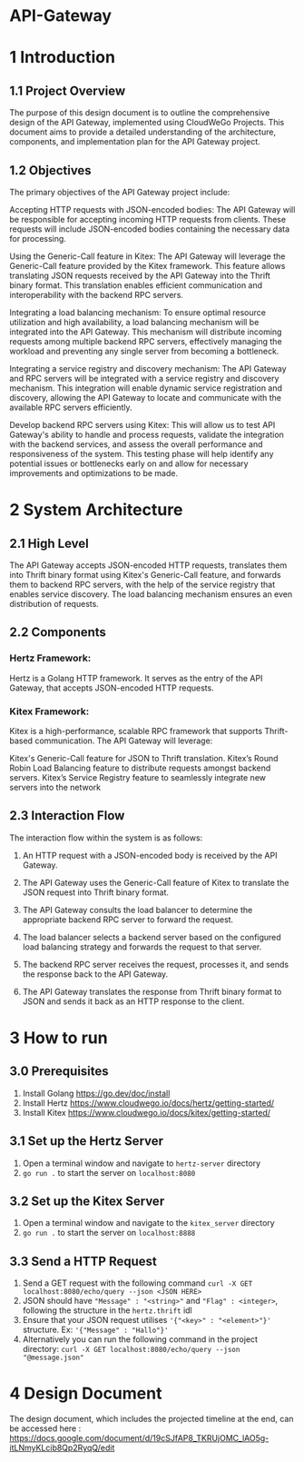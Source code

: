 # API-Gateway

# 1 	Introduction

## 1.1 Project Overview

The purpose of this design document is to outline the comprehensive design of the API Gateway, implemented using CloudWeGo Projects. This document aims to provide a detailed understanding of the architecture, components, and implementation plan for the API Gateway project.

## 1.2 Objectives

The primary objectives of the API Gateway project include:

Accepting HTTP requests with JSON-encoded bodies: The API Gateway will be responsible for accepting incoming HTTP requests from clients. These requests will include JSON-encoded bodies containing the necessary data for processing.

Using the Generic-Call feature in Kitex: The API Gateway will leverage the Generic-Call feature provided by the Kitex framework. This feature allows translating JSON requests received by the API Gateway into the Thrift binary format. This translation enables efficient communication and interoperability with the backend RPC servers.

Integrating a load balancing mechanism: To ensure optimal resource utilization and high availability, a load balancing mechanism will be integrated into the API Gateway. This mechanism will distribute incoming requests among multiple backend RPC servers, effectively managing the workload and preventing any single server from becoming a bottleneck.

Integrating a service registry and discovery mechanism: The API Gateway and RPC servers will be integrated with a service registry and discovery mechanism. This integration will enable dynamic service registration and discovery, allowing the API Gateway to locate and communicate with the available RPC servers efficiently.

Develop backend RPC servers using Kitex: This will allow us to test API Gateway's ability to handle and process requests, validate the integration with the backend services, and assess the overall performance and responsiveness of the system. This testing phase will help identify any potential issues or bottlenecks early on and allow for necessary improvements and optimizations to be made.



# 2 System Architecture

## 2.1 High Level
The API Gateway accepts JSON-encoded HTTP requests, translates them into Thrift binary format using Kitex's Generic-Call feature, and forwards them to backend RPC servers, with the help  of the service registry that enables service discovery. The load balancing mechanism ensures an even distribution of requests.

## 2.2 Components

### Hertz Framework: 
Hertz is a Golang HTTP framework. It serves as the entry of the API Gateway, that accepts JSON-encoded HTTP requests.

### Kitex Framework:
Kitex is a high-performance, scalable RPC framework that supports Thrift-based communication. The API Gateway will leverage:

Kitex's Generic-Call feature for JSON to Thrift translation. 
Kitex’s Round Robin Load Balancing feature to distribute requests amongst backend servers. 
Kitex’s Service Registry feature to seamlessly integrate new servers into the network

## 2.3 Interaction Flow

The interaction flow within the system is as follows:

1. An HTTP request with a JSON-encoded body is received by the API Gateway.

2. The API Gateway uses the Generic-Call feature of Kitex to translate the JSON request into Thrift binary format.

3. The API Gateway consults the load balancer to determine the appropriate backend RPC server to forward the request.

4. The load balancer selects a backend server based on the configured load balancing strategy and forwards the request to that server.

5. The backend RPC server receives the request, processes it, and sends the response back to the API Gateway.

6. The API Gateway translates the response from Thrift binary format to JSON and sends it back as an HTTP response to the client.



# 3 How to run 

## 3.0 Prerequisites
1) Install Golang https://go.dev/doc/install
2) Install Hertz https://www.cloudwego.io/docs/hertz/getting-started/
3) Install Kitex https://www.cloudwego.io/docs/kitex/getting-started/

## 3.1 Set up the Hertz Server
1) Open a terminal window and navigate to `hertz-server` directory
2) `go run .` to start the server on `localhost:8080`

## 3.2 Set up the Kitex Server
1) Open a terminal window and navigate to the `kitex_server` directory
2) `go run .` to start the server on `localhost:8888`

## 3.3 Send a HTTP Request
1) Send a GET request with the following command `curl -X GET localhost:8080/echo/query --json <JSON HERE>`
2) JSON should have `"Message" : "<string>"` and `"Flag" : <integer>`, following the structure in the `hertz.thrift` idl
3) Ensure that your JSON request utilises `'{"<key>" : "<element>"}'` structure. Ex: `'{"Message" : "Hallo"}'`
4) Alternatively you can run the following command in the project directory: `curl -X GET localhost:8080/echo/query --json "@message.json"`

# 4 Design Document
The design document, which includes the projected timeline at the end, can be accessed here : 
https://docs.google.com/document/d/19cSJfAP8_TKRUjOMC_lAO5g-itLNmyKLcib8Qp2RyqQ/edit
